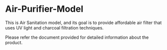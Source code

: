 # Air-Purifier-Model
This is Air Sanitation model, and its goal is to provide affordable air filter that uses UV light and charcoal filtration techniques.

Please refer the document provided for detailed information about the product.
